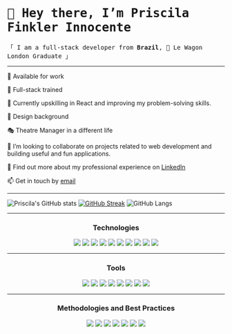 <h1><samp>👋 Hey there, I’m Priscila Finkler Innocente</samp></h1>
<samp>「 I am a full-stack developer from <b>Brazil</b>, 🚐 Le Wagon London Graduate 」</samp>
    

<hr>
<p>📆 Available for work</p> 
<p>🧠 Full-stack trained</p>
<p>🌱 Currently upskilling in React and improving my problem-solving skills.
<p>🧣 Design background</p>
<p>🎭 Theatre Manager in a different life</p>
<p>💞️ I’m looking to collaborate on projects related to web development and building useful and fun applications.</p>
<p>📄 Find out more about my professional experience on <a href="https://www.linkedin.com/in/priscilafinkler/">LinkedIn</a></p>
<p>📫 Get in touch by <a href="mailto:prifinkler@gmail.com" target="_blank">email</a></p>
<hr>

![Priscila's GitHub stats](https://github-readme-stats.vercel.app/api?username=prifinkler&theme=tokyonight&show_icons=true)
[![GitHub Streak](https://github-readme-streak-stats.herokuapp.com?user=prifinkler&theme=blueberry&date_format=M%20j%5B%2C%20Y%5D)](https://git.io/streak-stats)
![GitHub Langs](https://github-readme-stats.vercel.app/api/top-langs/?username=prifinkler&layout=compact&theme=tokyonight)

<hr>
<h3 align="center">Technologies</h3>
<div align="center">
<img src="https://img.shields.io/badge/React-335360?style=for-the-badge&logo=react&logoColor=white">
<img src="https://img.shields.io/badge/Ruby-3A626F?style=for-the-badge&logo=ruby&logoColor=white">
<img src="https://img.shields.io/badge/Ruby_on_Rails-3B6974?style=for-the-badge&logo=ruby-on-rails&logoColor=white">
<img src="https://img.shields.io/badge/JavaScript-3C6F78?style=for-the-badge&logo=javascript&logoColor=white">
<img src="https://img.shields.io/badge/HTML-3D767D?style=for-the-badge&logo=html5&logoColor=white">
<img src="https://img.shields.io/badge/CSS-3E7C81?&style=for-the-badge&logo=css3&logoColor=white">
<img src="https://img.shields.io/badge/Bootstrap-3F8386?style=for-the-badge&logo=bootstrap&logoColor=white">
<img src="https://img.shields.io/badge/PostgreSQL-40898A?style=for-the-badge&logo=postgresql&logoColor=white">
<img src="https://img.shields.io/badge/SQLite-41908F?style=for-the-badge&logo=sqlite&logoColor=white">
<img src="https://img.shields.io/badge/Heroku-429693?style=for-the-badge&logo=heroku&logoColor=white">
<hr>
<h3 align="center">Tools</h3>
<img src="https://img.shields.io/badge/Slack-2a143b?style=for-the-badge&logo=slack&logoColor=white">
<img src="https://img.shields.io/badge/GIT-3f2049?style=for-the-badge&logo=git&logoColor=white">
<img src="https://img.shields.io/badge/GitHub-40274e?style=for-the-badge&logo=github&logoColor=white">
<img src="https://img.shields.io/badge/adobe%20photoshop-413052?style=for-the-badge&logo=adobe%20photoshop&logoColor=white">  
<img src="https://img.shields.io/badge/Figma-433958?style=for-the-badge&logo=figma&logoColor=white">
<img src="https://img.shields.io/badge/Visual_Studio_Code-53496e?style=for-the-badge&logo=visual%20studio%20code&logoColor=white">
<img src="https://img.shields.io/badge/Trello-4b4668?style=for-the-badge&logo=trello&logoColor=white">
<img src="https://img.shields.io/badge/Terminal-3f425f?style=for-the-badge&logo=windows%20terminal&logoColor=white"> 
</div>
<hr>
<h3 align="center">Methodologies and Best Practices</h3>
<div align="center">
    <img src="https://img.shields.io/badge/Agile-5F1A37?style=for-the-badge&logo=agile&logoColor=white">
    <img src="https://img.shields.io/badge/Kanban-671c3b?style=for-the-badge&logo=kanban&logoColor=white">
    <img src="https://img.shields.io/badge/Pair%20Programming-731e40?style=for-the-badge&logo=pair-programming&logoColor=white">
    <img src="https://img.shields.io/badge/Code%20Review-7c2153?style=for-the-badge&logo=code-review&logoColor=white">
    <img src="https://img.shields.io/badge/Design%20Thinking-892467?style=for-the-badge&logo=design-thinking&logoColor=white">
    <img src="https://img.shields.io/badge/TDD-a2277b?style=for-the-badge&logo=tdd&logoColor=white">
    <img src="https://img.shields.io/badge/Responsive%20Web%20Design-b22a8f?style=for-the-badge&logo=web&logoColor=white">
</div>

<!---
prifinkler/prifinkler is a ✨ special ✨ repository because its `README.md` (this file) appears on your GitHub profile.
You can click the Preview link to take a look at your changes.
--->
